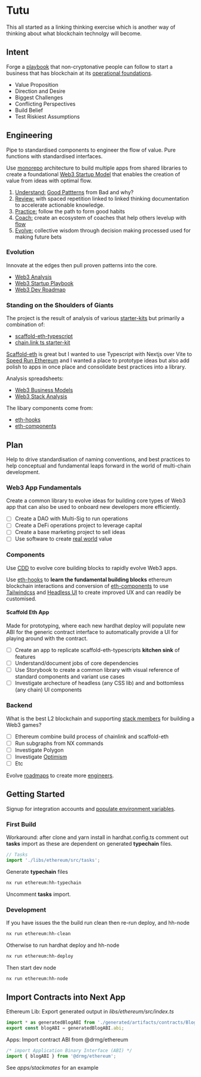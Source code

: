 # Tutu

This all started as a linking thinking exercise which is another way of thinking about what blockchain technolgy will become.

## Intent

Forge a [playbook](https://mm.dreamineering.com/docs/web3/startup-playbook/) that non-cryptonative people can follow to start a business that has blockchain at its [operational foundations](https://mm.dreamineering.com/docs/principles/platform).

- Value Proposition
- Direction and Desire
- Biggest Challenges
- Conflicting Perspectives
- Build Belief
- Test Riskiest Assumptions

## Engineering

Pipe to standardised components to engineer the flow of value. Pure functions with standardised interfaces.

Use [monorepo](https://mm.dreamineering.com/docs/projects/monorepo-apps/) architecture to build multiple apps from shared libraries to create a foundational [Web3 Startup Model](https://mm.dreamineering.com/docs/web3/startups/playbook) that enables the creation of value from ideas with optimal flow.

1. [Understand:](https://mm.dreamineering.com/docs/humans/skills/meta-learning/) [Good Pattterns](https://mm.dreamineering.com/docs/engineering/software/smart-contracts/patterns/) from Bad and why?
2. [Review:](https://mm.dreamineering.com/docs/flow/act/) with spaced repetition linked to linked thinking documentation to accelerate actionable knowledge.
3. [Practice:](https://mm.dreamineering.com/docs/engineering/software/developer-roadmaps) follow the path to form good habits
4. [Coach:](https://mm.dreamineering.com/docs/humans/skills/leadership/coach) create an ecosystem of coaches that help others levelup with [flow](/docs/flow)
5. [Evolve:](https://mm.dreamineering.com/docs/flow/decide/) collective wisdom through decision making processed used for making future bets

### Evolution

Innovate at the edges then pull proven patterns into the core.

- [Web3 Analysis](https://mm.dreamineering.com/docs/web3/)
- [Web3 Startup Playbook](https://mm.dreamineering.com/docs/web3/startups/playbook)
- [Web3 Dev Roadmap](https://mm.dreamineering.com/docs/engineering/software/developer-roadmaps)

### Standing on the Shoulders of Giants

The project is the result of analysis of various [starter-kits](https://mm.dreamineering.com/docs/tech-stack/web3-stack/starter-kits/) but primarily a combination of:

- [scaffold-eth-typescript](https://github.com/scaffold-eth/scaffold-eth-typescript)
- [chain.link ts starter-kit](https://blog.chain.link/hardhat-starter-kit-typescript/)

[Scaffold-eth](https://github.com/scaffold-eth/scaffold-eth) is great but I wanted to use Typescript with Nextjs over Vite to [Speed Run Ethereum](https://speedrunethereum.com/) and I wanted a place to prototype ideas but also add polish to apps in once place and consolidate best practices into a library.

Analysis spreadsheets:

- [Web3 Business Models](https://docs.google.com/spreadsheets/d/1Lp6VNvj7d_rWV0hUHR6YxqijnECtg32XDVinhucBaS0/edit#gid=1528191388)
- [Web3 Stack Analysis](https://docs.google.com/spreadsheets/d/1ohhinbb1QvTZD7ZXpMBToFutBvsjdfvCuQR3bO3MQxE/edit#gid=194008115)

The libary components come from:

- [eth-hooks](https://github.com/scaffold-eth/eth-hooks)
- [eth-components](https://github.com/scaffold-eth/eth-components)

## Plan

Help to drive standardisation of naming conventions, and best practices to help conceptual and fundamental leaps forward in the world of multi-chain development.

### Web3 App Fundamentals

Create a common library to evolve ideas for building core types of Web3 app that can also be used to onboard new developers more efficiently.

- [ ] Create a DAO with Multi-Sig to run operations
- [ ] Create a DeFi operations project to leverage capital
- [ ] Create a base marketing project to sell ideas
- [ ] Use software to create [real world](https://mm.dreamineering.com/docs/projects) value

### Components

Use [CDD](https://mm.dreamineering.com/docs/engineering/software/architecture/component-driven-development) to evolve core building blocks to rapidly evolve Web3 apps.

Use [eth-hooks](https://github.com/scaffold-eth/eth-hooks) to **learn the fundamental building blocks** ethereum blockchain interactions and conversion of [eth-components](https://github.com/scaffold-eth/eth-components) to use [Tailwindcss](https://mm.dreamineering.com/docs/tech-stack/graphic-design-tech/tailwindcss/) and [Headless UI](https://mm.dreamineering.com/docs/tech-stack/frontend-dev/react/react-headless-ui) to create improved UX and can readily be customised.

#### Scaffold Eth App

Made for prototyping, where each new hardhat deploy will populate new ABI for the generic contract interface to automatically provide a UI for playing around with the contract.

- [ ] Create an app to replicate scaffold-eth-typescripts **kitchen sink** of features
- [ ] Understand/document jobs of core dependencies
- [ ] Use Storybook to create a common library with visual reference of standard components and variant use cases
- [ ] Investigate archecture of headless (any CSS lib) and and bottomless (any chain) UI components

### Backend

What is the best L2 blockchain and supporting [stack members](https://mm.dreamineering.com/docs/engineering/software/stacks/) for building a Web3 games?

- [ ] Ethereum combine build process of chainlink and scaffold-eth
- [ ] Run subgraphs from NX commands
- [ ] Investigate Polygon
- [ ] Investigate [Optimism](https://mm.dreamineering.com/docs/humans/skills/leadership/optimism)
- [ ] Etc

Evolve [roadmaps](https://mm.dreamineering.com/docs/engineering/software/developer-roadmaps) to create more [engineers](https://mm.dreamineering.com/docs/engineering/).

## Getting Started

Signup for integration accounts and [populate environment variables](https://mm.dreamineering.com/docs/projects/monorepo-apps/development/environment-vars).

### First Build

Workaround: after clone and yarn install in hardhat.config.ts comment out **tasks** import as these are dependent on generated **typechain** files.

```ts
// Tasks
import './libs/ethereum/src/tasks';
```

Generate **typechain** files

```bash
nx run ethereum:hh-typechain
```

Uncomment **tasks** import.

### Development

If you have issues the the build run clean then re-run deploy, and hh-node

```bash
nx run ethereum:hh-clean
```

Otherwise to run hardhat deploy and hh-node

```bash
nx run ethereum:hh-deploy
```

Then start dev node

```bash
nx run ethereum:hh-node
```

## Import Contracts into Next App

Ethereum Lib: Export generated output in _libs/ethereum/src/index.ts_

```ts
import * as generatedBlogABI from './generated/artifacts/contracts/Blog.sol/Blog.json';
export const blogABI = generatedBlogABI.abi;
```

Apps: Import contract ABI from @drmg/ethereum

```ts
/* import Application Binary Interface (ABI) */
import { blogABI } from '@drmg/ethereum';
```

See _apps/stackmates_ for an example
